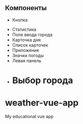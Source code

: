 ## Компоненты

- Кнопка

* Статистика
* Поле ввода города
* Карточка дня
* Список карточек
* Приложение
* Значки погоды
* Левая панель
* # Выбор города

# weather-vue-app

My educational vue app
